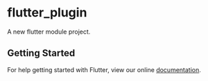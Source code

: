 # flutter_plugin

A new flutter module project.

## Getting Started

For help getting started with Flutter, view our online
[documentation](https://flutter.io/).

